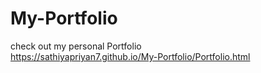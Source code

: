 # My-Portfolio

check out my personal Portfolio  
https://sathiyapriyan7.github.io/My-Portfolio/Portfolio.html

